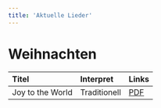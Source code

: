 ```yaml
---
title: 'Aktuelle Lieder'
---
```


# Weihnachten

| Titel | Interpret | Links |
| :----------------------- | :------------------- | :--------------------|
|Joy to the World | Traditionell | [PDF](good_news_in_the_kingdom.pdf) |